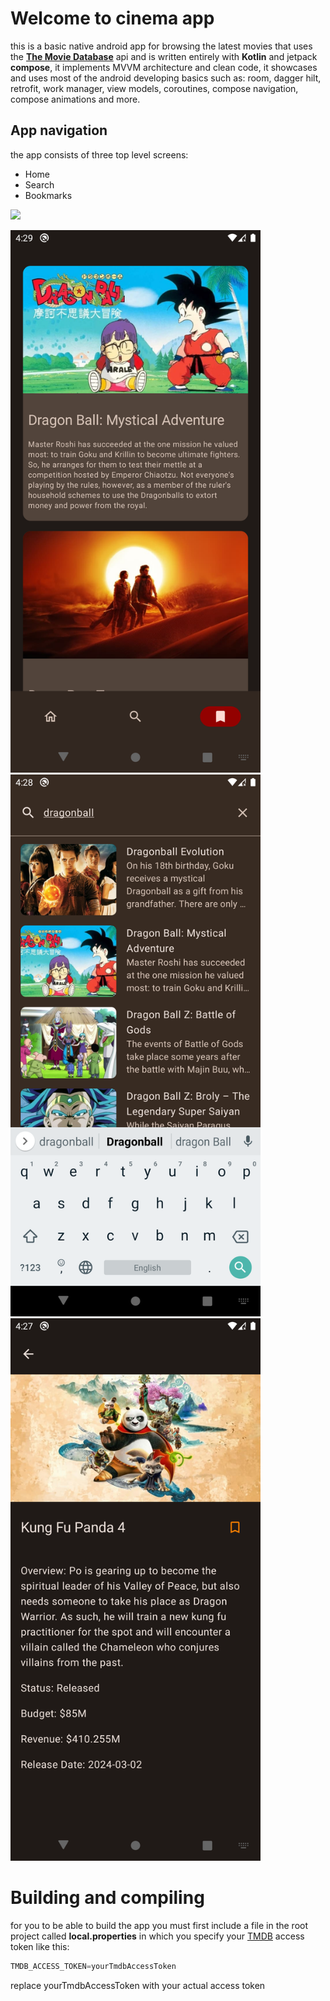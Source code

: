 # Welcome to cinema app
this is a basic native android app for browsing the latest movies that uses the **[The Movie Database](https://www.themoviedb.org)** api and is written entirely with **Kotlin** and jetpack **compose**, it implements MVVM architecture and clean code, it showcases and uses most of the android developing basics such as: room, dagger hilt, retrofit, work manager, view models, coroutines,  compose navigation, compose animations and more.

## App navigation
the app consists of three top level screens:

- Home
- Search
- Bookmarks

<img src="screen.gif" width="400" />

<img src="Screenshot4.png" width="400"/> <img src="Screenshot3.png" width="400"/> <img src="Screenshot1.png" width="400"/>

# Building and compiling
for you to be able to build the app you must first include a file in the root project called **local.properties** in which you specify your [TMDB](https://www.themoviedb.org) access token like this:
```gradle
TMDB_ACCESS_TOKEN=yourTmdbAccessToken
```
replace yourTmdbAccessToken with your actual access token
